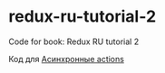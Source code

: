 # redux-ru-tutorial-2
Code for book:
Redux RU tutorial 2

Код для [Асинхронные actions](http://sp.carkva-gazeta.by/redux-ru-tutorial-2/asinhronnie_actions.html)
